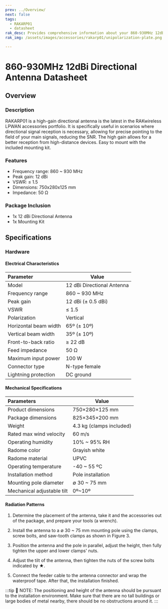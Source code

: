 ```yaml
---
prev: ../Overview/
next: false
tags:
  - RAKARP01
  - datasheet
rak_desc: Provides comprehensive information about your 860-930MHz 12dBi Directional Antenna to help you use it. This information includes technical specifications and characteristics.
rak_img: /assets/images/accessories/rakarp01/unipolarization-plate.png

---
```


# 860-930MHz 12dBi Directional Antenna Datasheet

## Overview

### Description

RAKARP01 is a high-gain directional antenna is the latest in the RAKwireless LPWAN accessories portfolio. It is specifically useful in scenarios where directional signal reception is necessary, allowing for precise pointing to the field of your main signals, reducing the SNR. The high gain allows for a better reception from high-distance devices. Easy to mount with the included mounting kit.


### Features

- Frequency range: 860 ~ 930&nbsp;MHz
- Peak gain: 12&nbsp;dBi
- VSWR: ≤ 1.5
- Dimensions: 750x280x125&nbsp;mm
- Impedance: 50&nbsp;Ω

### Package Inclusion

- 1x 12&nbsp;dBi Directional Antenna
- 1x Mounting Kit

## Specifications

### Hardware

#### Electrical Characteristics

| Parameter             | Value                           |
| :-------------------- | ------------------------------- |
| Model                 | 12&nbsp;dBi Directional Antenna |
| Frequency range       | 860 ~ 930&nbsp;MHz              |
| Peak gain             | 12&nbsp;dBi (± 0.5&nbsp;dBi)    |
| VSWR                  | ≤ 1.5                           |
| Polarization          | Vertical                        |
| Horizontal beam width | 65º (± 10º)                     |
| Vertical beam width   | 35º (± 10º)                     |
| Front-to-back ratio   | ≥ 22&nbsp;dB                    |
| Feed impedance        | 50&nbsp;Ω                       |
| Maximum input power   | 100&nbsp;W                      |
| Connector type        | N-type female                   |
| Lightning protection  | DC ground                       |

#### Mechanical Specifications

| Parameters                 | Value                         |
| :------------------------- | ----------------------------- |
| Product dimensions         | 750×280×125&nbsp;mm           |
| Package dimensions         | 825×345×200&nbsp;mm           |
| Weight                     | 4.3&nbsp;kg (clamps included) |
| Rated max wind velocity    | 60&nbsp;m/s                   |
| Operating humidity         | 10% ~ 95% RH                  |
| Radome color               | Grayish white                 |
| Radome material            | UPVC                          |
| Operating temperature      | -40 ~ 55&nbsp;ºC              |
| Installation method        | Pole installation             |
| Mounting pole diameter     | ∅ 30 ~ 75&nbsp;mm             |
| Mechanical adjustable tilt | 0º~10º                        |

#### Radiation Patterns

<rk-img
  src="/assets/images/accessories/rakarp01/horizontal-pattern.png"
  width="70%"
  caption="Horizontal Pattern H"
/>

<rk-img
  src="/assets/images/accessories/rakarp01/vertical-pattern.png"
  width="60%"
  caption="Connectors Types"
/>

<rk-img
  src="/assets/images/accessories/rakarp01/mounting.png"
  width="60%"
  caption="Antenna installation diagram"
/>

1. Determine the placement of the antenna, take it and the accessories out of the package, and prepare your tools (a wrench).

2. Install the antenna to a ∅ 30 ~ 75&nbsp;mm mounting pole using the clamps, screw bolts, and saw-tooth clamps as shown in Figure 3.

3. Position the antenna and the pole in parallel, adjust the height, then fully tighten the upper and lower clamps' nuts.

4. Adjust the tilt of the antenna, then tighten the nuts of the screw bolts indicated by ★.

5. Connect the feeder cable to the antenna connector and wrap the waterproof tape. After that, the installation finished.


:::tip 📝 NOTE:
The positioning and height of the antenna should be pursuant to the installation environment. Make sure that there are no tall buildings or large bodies of metal nearby, there should be no obstructions around it.
:::
